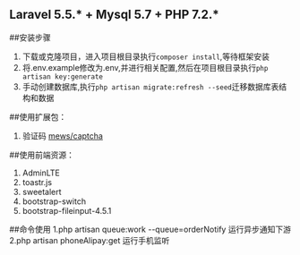 ## Laravel 5.5.* + Mysql 5.7 + PHP 7.2.* 

##安装步骤
1. 下载或克隆项目，进入项目根目录执行``composer install``,等待框架安装
2. 将.env.example修改为.env,并进行相关配置,然后在项目根目录执行``php artisan key:generate``
3. 手动创建数据库,执行``php artisan migrate:refresh --seed``迁移数据库表结构和数据

##使用扩展包：
1. 验证码 [mews/captcha](https://github.com/mewebstudio/captcha)


##使用前端资源：
1. AdminLTE
2. toastr.js
3. sweetalert
4. bootstrap-switch
5. bootstrap-fileinput-4.5.1

##命令使用
1.php artisan queue:work --queue=orderNotify  运行异步通知下游
2.php artisan phoneAlipay:get 运行手机监听


